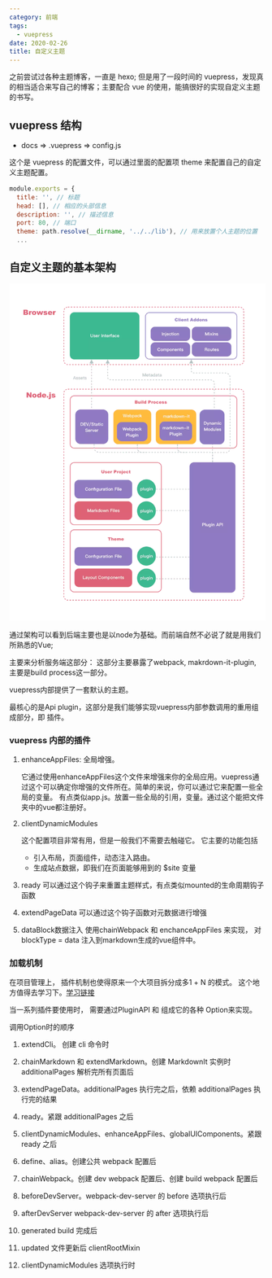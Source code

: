 ```yaml
---
category: 前端
tags:
  - vuepress
date: 2020-02-26
title: 自定义主题
---
```


之前尝试过各种主题博客，一直是 hexo; 但是用了一段时间的 vuepress，发现真的相当适合来写自己的博客；主要配合 vue 的使用，能搞很好的实现自定义主题的书写。
<!-- more -->

## vuepress 结构

- docs => .vuepress => config.js

这个是 vuepress 的配置文件，可以通过里面的配置项 theme 来配置自己的自定义主题配置。

```js
module.exports = {
  title: '', // 标题
  head: [], // 相应的头部信息
  description: '', // 描述信息
  port: 80, // 端口
  theme: path.resolve(__dirname, '../../lib'), // 用来放置个人主题的位置
  ...
```

## 自定义主题的基本架构
![vuepress内部结构](./assets/2020-02-26.png)

通过架构可以看到后端主要也是以node为基础。而前端自然不必说了就是用我们所熟悉的Vue;

主要来分析服务端这部分：
 这部分主要暴露了webpack, makrdown-it-plugin, 主要是build process这一部分。

 vuepress内部提供了一套默认的主题。

 最核心的是Api plugin，这部分是我们能够实现vuepress内部参数调用的重用组成部分，即 插件。

### vuepress 内部的插件
1. enhanceAppFiles: 全局增强。

    它通过使用enhanceAppFiles这个文件来增强来你的全局应用。vuepress通过这个可以确定你增强的文件所在。简单的来说，你可以通过它来配置一些全局的变量。
有点类似app.js。放置一些全局的引用，变量。通过这个能把文件夹中的vue都注册好。

2. clientDynamicModules

    这个配置项目非常有用，但是一般我们不需要去触碰它。
    它主要的功能包括 
    * 引入布局，页面组件，动态注入路由。
    * 生成站点数据，即我们在页面能够用到的 $site 变量

3. ready
    可以通过这个钩子来重置主题样式，有点类似mounted的生命周期钩子函数

4. extendPageData 
    可以通过这个钩子函数对元数据进行增强

4. dataBlock数据注入
    使用chainWebpack 和 enchanceAppFiles 来实现， 对blockType = data 注入到markdown生成的vue组件中。

### 加载机制

在项目管理上， 插件机制也使得原来一个大项目拆分成多1 + N 的模式。 这个地方值得去学习下。[学习链接](https://juejin.im/post/5a989fb451882555731b88c2)

当一系列插件要使用时， 需要通过PluginAPI 和 组成它的各种 Option来实现。

调用Option时的顺序
1. extendCli。 创建 cli 命令时

2. chainMarkdown 和 extendMarkdown。创建 MarkdownIt 实例时
additionalPages
解析完所有页面后

3. extendPageData。additionalPages 执行完之后，依赖 additionalPages 执行完的结果

4. ready。紧跟 additionalPages 之后
5. clientDynamicModules、enhanceAppFiles、globalUIComponents。紧跟 ready 之后

6. define、alias。创建公共 webpack 配置后

7. chainWebpack。创建 dev webpack 配置后、创建 build webpack 配置后

8. beforeDevServer。webpack-dev-server 的 before 选项执行后

9. afterDevServer
webpack-dev-server 的 after 选项执行后

10. generated
build 完成后

11. updated
文件更新后
clientRootMixin
12. clientDynamicModules 选项执行时

<!-- https://zhuanlan.zhihu.com/p/66435152 -->

